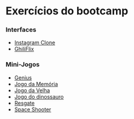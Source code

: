 # Exercícios do bootcamp

### Interfaces
* [Instagram Clone](https://github.com/JoaoVictor-hub/bootcamps-dio/tree/main/JavaScript%20(Game)/Clone%20Instagram)
* [GhiliFlix](https://github.com/JoaoVictor-hub/bootcamps-dio/tree/main/JavaScript%20(Game)/GhibliFlix)

### Mini-Jogos
* [Genius](https://github.com/JoaoVictor-hub/bootcamps-dio/tree/main/JavaScript%20(Game)/Genius)
* [Jogo da Memória](https://github.com/JoaoVictor-hub/bootcamps-dio/tree/main/JavaScript%20(Game)/Jogo%20da%20Mem%C3%B3ria)
* [Jogo da Velha](https://github.com/JoaoVictor-hub/bootcamps-dio/tree/main/JavaScript%20(Game)/Jogo%20da%20Velha)
* [Jogo do dinossauro](https://github.com/JoaoVictor-hub/bootcamps-dio/tree/main/JavaScript%20(Game)/Jogo%20do%20Dinossauro)
* [Resgate](https://github.com/JoaoVictor-hub/bootcamps-dio/tree/main/JavaScript%20(Game)/Resgate)
* [Space Shooter](https://github.com/JoaoVictor-hub/bootcamps-dio/tree/main/JavaScript%20(Game)/Space%20Shooter)
